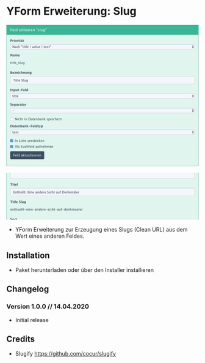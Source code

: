 YForm Erweiterung: Slug
=============

![Screenshot](https://raw.githubusercontent.com/mizmiz/redaxo-yform_slug/master/assets/preview_settings.png)

![Screenshot](https://raw.githubusercontent.com/mizmiz/redaxo-yform_slug/master/assets/preview.png)

* YForm Erweiterung zur Erzeugung eines Slugs (Clean URL) aus dem Wert eines anderen Feldes.

Installation
-------

* Paket herunterladen oder über den Installer installieren

Changelog
-------

### Version 1.0.0 // 14.04.2020 

* Initial release

Credits
-------

* Slugify https://github.com/cocur/slugify
